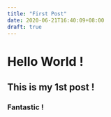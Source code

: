 ```yaml
---
title: "First Post"
date: 2020-06-21T16:40:09+08:00
draft: true
---
```



# Hello World !

## This is my 1st post !

### Fantastic !

